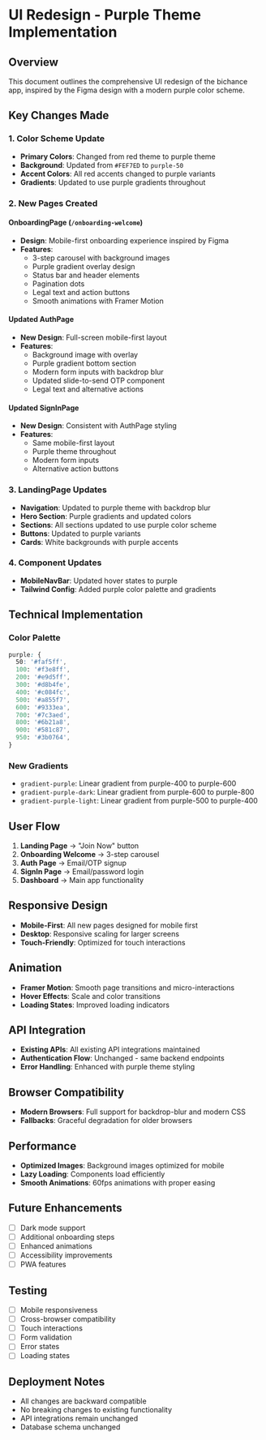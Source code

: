 # UI Redesign - Purple Theme Implementation

## Overview
This document outlines the comprehensive UI redesign of the bichance app, inspired by the Figma design with a modern purple color scheme.

## Key Changes Made

### 1. Color Scheme Update
- **Primary Colors**: Changed from red theme to purple theme
- **Background**: Updated from `#FEF7ED` to `purple-50`
- **Accent Colors**: All red accents changed to purple variants
- **Gradients**: Updated to use purple gradients throughout

### 2. New Pages Created

#### OnboardingPage (`/onboarding-welcome`)
- **Design**: Mobile-first onboarding experience inspired by Figma
- **Features**:
  - 3-step carousel with background images
  - Purple gradient overlay design
  - Status bar and header elements
  - Pagination dots
  - Legal text and action buttons
  - Smooth animations with Framer Motion

#### Updated AuthPage
- **New Design**: Full-screen mobile-first layout
- **Features**:
  - Background image with overlay
  - Purple gradient bottom section
  - Modern form inputs with backdrop blur
  - Updated slide-to-send OTP component
  - Legal text and alternative actions

#### Updated SignInPage
- **New Design**: Consistent with AuthPage styling
- **Features**:
  - Same mobile-first layout
  - Purple theme throughout
  - Modern form inputs
  - Alternative action buttons

### 3. LandingPage Updates
- **Navigation**: Updated to purple theme with backdrop blur
- **Hero Section**: Purple gradients and updated colors
- **Sections**: All sections updated to use purple color scheme
- **Buttons**: Updated to purple variants
- **Cards**: White backgrounds with purple accents

### 4. Component Updates
- **MobileNavBar**: Updated hover states to purple
- **Tailwind Config**: Added purple color palette and gradients

## Technical Implementation

### Color Palette
```css
purple: {
  50: '#faf5ff',
  100: '#f3e8ff',
  200: '#e9d5ff',
  300: '#d8b4fe',
  400: '#c084fc',
  500: '#a855f7',
  600: '#9333ea',
  700: '#7c3aed',
  800: '#6b21a8',
  900: '#581c87',
  950: '#3b0764',
}
```

### New Gradients
- `gradient-purple`: Linear gradient from purple-400 to purple-600
- `gradient-purple-dark`: Linear gradient from purple-600 to purple-800
- `gradient-purple-light`: Linear gradient from purple-500 to purple-400

## User Flow
1. **Landing Page** → "Join Now" button
2. **Onboarding Welcome** → 3-step carousel
3. **Auth Page** → Email/OTP signup
4. **SignIn Page** → Email/password login
5. **Dashboard** → Main app functionality

## Responsive Design
- **Mobile-First**: All new pages designed for mobile first
- **Desktop**: Responsive scaling for larger screens
- **Touch-Friendly**: Optimized for touch interactions

## Animation
- **Framer Motion**: Smooth page transitions and micro-interactions
- **Hover Effects**: Scale and color transitions
- **Loading States**: Improved loading indicators

## API Integration
- **Existing APIs**: All existing API integrations maintained
- **Authentication Flow**: Unchanged - same backend endpoints
- **Error Handling**: Enhanced with purple theme styling

## Browser Compatibility
- **Modern Browsers**: Full support for backdrop-blur and modern CSS
- **Fallbacks**: Graceful degradation for older browsers

## Performance
- **Optimized Images**: Background images optimized for mobile
- **Lazy Loading**: Components load efficiently
- **Smooth Animations**: 60fps animations with proper easing

## Future Enhancements
- [ ] Dark mode support
- [ ] Additional onboarding steps
- [ ] Enhanced animations
- [ ] Accessibility improvements
- [ ] PWA features

## Testing
- [ ] Mobile responsiveness
- [ ] Cross-browser compatibility
- [ ] Touch interactions
- [ ] Form validation
- [ ] Error states
- [ ] Loading states

## Deployment Notes
- All changes are backward compatible
- No breaking changes to existing functionality
- API integrations remain unchanged
- Database schema unchanged 